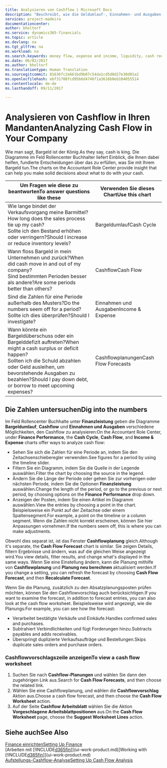 ```yaml
---
title: Analysieren von Cashflow | Microsoft Docs
description: "Beschreibt, wie die Geldumlauf-, Einnahmen- und Ausgaben-, Cash Flow- und Cashflow-Prognosediagramme verwendet werden, um vergangene und künftige Bargeldbewegungen im Unternehmen zu analysieren."
services: project-madeira
documentationcenter: 
author: bholtorf
ms.service: dynamics365-financials
ms.topic: article
ms.devlang: na
ms.tgt_pltfrm: na
ms.workload: na
ms.search.keywords: money flow, expense and income, liquidity, cash receipts minus cash payments, Cartera
ms.date: 06/02/2017
ms.author: bholtorf
ms.translationtype: Human Translation
ms.sourcegitcommit: 81636fc2e661bd9b07c54da1cd5d0d27e30d01a2
ms.openlocfilehash: ebf31708fcd95b6d4746f1a3616b0eb104055514
ms.contentlocale: de-de
ms.lasthandoff: 09/11/2017

---
```

# <a name="analyzing-cash-flow-in-your-company"></a><span data-ttu-id="36f67-103">Analysieren von Cashflow in Ihren Mandanten</span><span class="sxs-lookup"><span data-stu-id="36f67-103">Analyzing Cash Flow in Your Company</span></span>
<span data-ttu-id="36f67-104">Wie man sagt, Bargeld ist der König.</span><span class="sxs-lookup"><span data-stu-id="36f67-104">As they say, cash is king.</span></span> <span data-ttu-id="36f67-105">Die Diagramme im Feld Rollencenter Buchhalter liefert Einblick, die Ihnen dabei helfen, fundierte Entscheidungen über das zu erfüllen, was Sie mit Ihrem Bargeld tun.</span><span class="sxs-lookup"><span data-stu-id="36f67-105">The charts on the Accountant Role Center provide insight that can help you make solid decisions about what to do with your cash.</span></span>  

| <span data-ttu-id="36f67-106">Um Fragen wie diese zu beantworten</span><span class="sxs-lookup"><span data-stu-id="36f67-106">To answer questions like these</span></span> | <span data-ttu-id="36f67-107">Verwenden Sie dieses Chart</span><span class="sxs-lookup"><span data-stu-id="36f67-107">Use this chart</span></span> |
| --- | --- |
| <span data-ttu-id="36f67-108">Wie lange bindet der Verkaufsvorgang meine Barmittel?</span><span class="sxs-lookup"><span data-stu-id="36f67-108">How long does the sales process tie up my cash?</span></span></br> <span data-ttu-id="36f67-109">Sollte ich den Bestand erhöhen oder verringern?</span><span class="sxs-lookup"><span data-stu-id="36f67-109">Should I increase or reduce inventory levels?</span></span> |<span data-ttu-id="36f67-110">Bargeldumlauf</span><span class="sxs-lookup"><span data-stu-id="36f67-110">Cash Cycle</span></span> |
| <span data-ttu-id="36f67-111">Wann floss Bargeld in mein Unternehmen und zurück?</span><span class="sxs-lookup"><span data-stu-id="36f67-111">When did cash move in and out of my company?</span></span></br> <span data-ttu-id="36f67-112">Sind bestimmten Perioden besser als andere?</span><span class="sxs-lookup"><span data-stu-id="36f67-112">Are some periods better than others?</span></span> |<span data-ttu-id="36f67-113">Cashflow</span><span class="sxs-lookup"><span data-stu-id="36f67-113">Cash Flow</span></span> |
| <span data-ttu-id="36f67-114">Sind die Zahlen für eine Periode außerhalb des Musters?</span><span class="sxs-lookup"><span data-stu-id="36f67-114">Do the numbers seem off for a period?</span></span></br> <span data-ttu-id="36f67-115">Sollte ich dies überprüfen?</span><span class="sxs-lookup"><span data-stu-id="36f67-115">Should I investigate?</span></span> |<span data-ttu-id="36f67-116">Einnahmen und Ausgaben</span><span class="sxs-lookup"><span data-stu-id="36f67-116">Income & Expense</span></span> |
| <span data-ttu-id="36f67-117">Wann könnte ein Bargeldüberschuss oder ein Bargelddefizit auftreten?</span><span class="sxs-lookup"><span data-stu-id="36f67-117">When might a cash surplus or deficit happen?</span></span></br> <span data-ttu-id="36f67-118">Sollten ich die Schuld abzahlen oder Geld ausleihen, um bevorstehende Ausgaben zu bezahlen?</span><span class="sxs-lookup"><span data-stu-id="36f67-118">Should I pay down debt, or borrow to meet upcoming expenses?</span></span> |<span data-ttu-id="36f67-119">Cashflowplanungen</span><span class="sxs-lookup"><span data-stu-id="36f67-119">Cash Flow Forecasts</span></span> |

## <a name="dig-into-the-numbers"></a><span data-ttu-id="36f67-120">Die Zahlen untersuchen</span><span class="sxs-lookup"><span data-stu-id="36f67-120">Dig into the numbers</span></span>
<span data-ttu-id="36f67-121">Im Feld Rollencenter Buchhalte unter **Finanzleistung** geben die Diagramme **Bargeldumlauf**, **Cashflow** und **Einnahmen und Ausgaben** verschiedene Möglichkeiten, den Cashflow zu analysieren:</span><span class="sxs-lookup"><span data-stu-id="36f67-121">On the Accountant Role Center, under **Finance Performance**, the **Cash Cycle**, **Cash Flow**, and **Income & Expense** charts offer ways to analyze cash flow:</span></span>  

* <span data-ttu-id="36f67-122">Sehen Sie sich die Zahlen für eine Periode an, indem Sie den Zeitachsenschieberegler verwenden.</span><span class="sxs-lookup"><span data-stu-id="36f67-122">See figures for a period by using the timeline slider.</span></span>  
* <span data-ttu-id="36f67-123">Filtern Sie ein Diagramm, indem Sie die Quelle in der Legende auswählen.</span><span class="sxs-lookup"><span data-stu-id="36f67-123">Filter the chart by choosing the source in the legend.</span></span>  
* <span data-ttu-id="36f67-124">Ändern Sie die Länge der Periode oder gehen Sie zur vorherigen oder nächsten Periode, indem Sie die Optionen **Finanzleistung** auswählen.</span><span class="sxs-lookup"><span data-stu-id="36f67-124">Change the length of the period, or go to the previous or next period, by choosing options on the **Finance Performance** drop down.</span></span>  
* <span data-ttu-id="36f67-125">Anzeigen der Posten, indem Sie einen Artikel im Diagramm auswählen.</span><span class="sxs-lookup"><span data-stu-id="36f67-125">View the entries by choosing a point in the chart.</span></span> <span data-ttu-id="36f67-126">Beispielsweise ein Punkt auf der Zeitachse oder einem Spaltensegment.</span><span class="sxs-lookup"><span data-stu-id="36f67-126">For example, a point on the timeline or a column segment.</span></span> <span data-ttu-id="36f67-127">Wenn die Zahlen nicht korrekt erscheinen, können Sie hier Anpassungen vornehmen.</span><span class="sxs-lookup"><span data-stu-id="36f67-127">If the numbers seem off, this is where you can make adjustments.</span></span>  

<span data-ttu-id="36f67-128">Obwohl dies separat ist, ist das Fenster **Cashflowplanung** gleich.</span><span class="sxs-lookup"><span data-stu-id="36f67-128">Although it's separate, the **Cash Flow Forecast** chart is similar.</span></span> <span data-ttu-id="36f67-129">Sie zeigen Details, filtern Ergebnisse und ändern, was auf die gleichen Weise angezeigt wird.</span><span class="sxs-lookup"><span data-stu-id="36f67-129">You view details, filter results, and change what's displayed in the same ways.</span></span> <span data-ttu-id="36f67-130">Wenn Sie eine Einstellung ändern, kann die Planung mithilfe von **Cashflowplanung** und **Planung neu berechnen** aktualisiert werden.</span><span class="sxs-lookup"><span data-stu-id="36f67-130">If you change a setting, you can refresh the forecast by choosing **Cash Flow Forecast**, and then **Recalculate Forecast**.</span></span>

<span data-ttu-id="36f67-131">Wenn Sie die Planung, zusätzlich zu den Absatzplanungsposten prüfen möchten, können Sie den Cashflowvorschlag auch berücksichtigen.</span><span class="sxs-lookup"><span data-stu-id="36f67-131">If you want to examine the forecast, in addition to forecast entries, you can also look at the cash flow worksheet.</span></span> <span data-ttu-id="36f67-132">Beispielsweise wird angezeigt, wie die Planungs:</span><span class="sxs-lookup"><span data-stu-id="36f67-132">For example, you can see how the forecast:</span></span>

* <span data-ttu-id="36f67-133">Verarbeitet bestätigte Verkäufe und Einkäufe.</span><span class="sxs-lookup"><span data-stu-id="36f67-133">Handles confirmed sales and purchases.</span></span>  
* <span data-ttu-id="36f67-134">Subtrahiert Verbindlichkeiten und fügt Forderungen hinzu.</span><span class="sxs-lookup"><span data-stu-id="36f67-134">Subtracts payables and adds receivables.</span></span>  
* <span data-ttu-id="36f67-135">Überspringt duplizierte Verkaufsaufträge und Bestellungen.</span><span class="sxs-lookup"><span data-stu-id="36f67-135">Skips duplicate sales orders and purchase orders.</span></span>  

### <a name="to-view-a-cash-flow-worksheet"></a><span data-ttu-id="36f67-136">Cashflowvorschlagszeile anzeigen</span><span class="sxs-lookup"><span data-stu-id="36f67-136">To view a cash flow worksheet</span></span>
1. <span data-ttu-id="36f67-137">Suchen Sie nach **Cashflow-Planungen** und wählen Sie dann den zugehörigen Link aus.</span><span class="sxs-lookup"><span data-stu-id="36f67-137">Search for **Cash Flow Forecasts**, and then choose the related link.</span></span>  
2. <span data-ttu-id="36f67-138">Wählen Sie eine Cashflowplanung, und wählen die **Cashflowvorschlag** Aktion aus.</span><span class="sxs-lookup"><span data-stu-id="36f67-138">Choose a cash flow forecast, and then choose the **Cash Flow Worksheet** action.</span></span>  
3. <span data-ttu-id="36f67-139">Auf der Seite **Cashflow Arbeitsblatt** wählen Sie die Aktion **Vorgeschlagene Arbeitsblattpositionen** aus.</span><span class="sxs-lookup"><span data-stu-id="36f67-139">On the **Cash Flow Worksheet** page, choose the **Suggest Worksheet Lines** action.</span></span>  

## <a name="see-also"></a><span data-ttu-id="36f67-140">Siehe auch</span><span class="sxs-lookup"><span data-stu-id="36f67-140">See Also</span></span>
[<span data-ttu-id="36f67-141">Finance einrichten</span><span class="sxs-lookup"><span data-stu-id="36f67-141">Setting Up Finance</span></span>](finance-setup-finance.md)  
<span data-ttu-id="36f67-142">[Arbeiten mit [!INCLUDE[d365fin](includes/d365fin_md.md)]](ui-work-product.md)</span><span class="sxs-lookup"><span data-stu-id="36f67-142">[Working with [!INCLUDE[d365fin](includes/d365fin_md.md)]](ui-work-product.md)</span></span>  
[<span data-ttu-id="36f67-143">Aufstellungs-Cashflow-Analyse</span><span class="sxs-lookup"><span data-stu-id="36f67-143">Setting Up Cash Flow Analysis</span></span>](finance-setup-cash-flow-analyses.md)  

